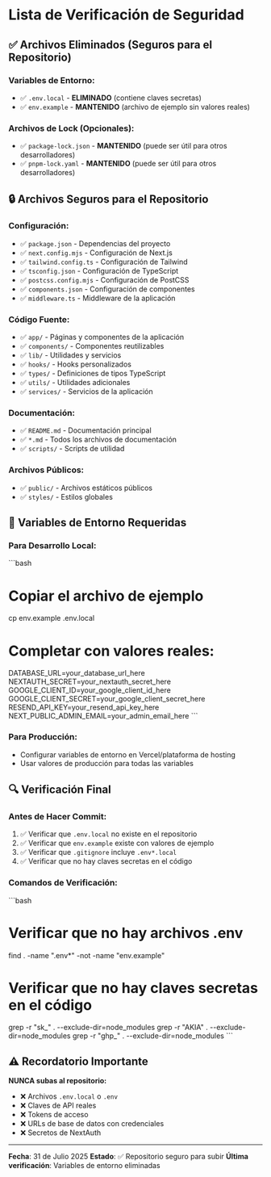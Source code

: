 # Lista de Verificación de Seguridad

## ✅ **Archivos Eliminados (Seguros para el Repositorio)**

### **Variables de Entorno:**
- ✅ `.env.local` - **ELIMINADO** (contiene claves secretas)
- ✅ `env.example` - **MANTENIDO** (archivo de ejemplo sin valores reales)

### **Archivos de Lock (Opcionales):**
- ✅ `package-lock.json` - **MANTENIDO** (puede ser útil para otros desarrolladores)
- ✅ `pnpm-lock.yaml` - **MANTENIDO** (puede ser útil para otros desarrolladores)

## 🔒 **Archivos Seguros para el Repositorio**

### **Configuración:**
- ✅ `package.json` - Dependencias del proyecto
- ✅ `next.config.mjs` - Configuración de Next.js
- ✅ `tailwind.config.ts` - Configuración de Tailwind
- ✅ `tsconfig.json` - Configuración de TypeScript
- ✅ `postcss.config.mjs` - Configuración de PostCSS
- ✅ `components.json` - Configuración de componentes
- ✅ `middleware.ts` - Middleware de la aplicación

### **Código Fuente:**
- ✅ `app/` - Páginas y componentes de la aplicación
- ✅ `components/` - Componentes reutilizables
- ✅ `lib/` - Utilidades y servicios
- ✅ `hooks/` - Hooks personalizados
- ✅ `types/` - Definiciones de tipos TypeScript
- ✅ `utils/` - Utilidades adicionales
- ✅ `services/` - Servicios de la aplicación

### **Documentación:**
- ✅ `README.md` - Documentación principal
- ✅ `*.md` - Todos los archivos de documentación
- ✅ `scripts/` - Scripts de utilidad

### **Archivos Públicos:**
- ✅ `public/` - Archivos estáticos públicos
- ✅ `styles/` - Estilos globales

## 🚨 **Variables de Entorno Requeridas**

### **Para Desarrollo Local:**
\`\`\`bash
# Copiar el archivo de ejemplo
cp env.example .env.local

# Completar con valores reales:
DATABASE_URL=your_database_url_here
NEXTAUTH_SECRET=your_nextauth_secret_here
GOOGLE_CLIENT_ID=your_google_client_id_here
GOOGLE_CLIENT_SECRET=your_google_client_secret_here
RESEND_API_KEY=your_resend_api_key_here
NEXT_PUBLIC_ADMIN_EMAIL=your_admin_email_here
\`\`\`

### **Para Producción:**
- Configurar variables de entorno en Vercel/plataforma de hosting
- Usar valores de producción para todas las variables

## 🔍 **Verificación Final**

### **Antes de Hacer Commit:**
1. ✅ Verificar que `.env.local` no existe en el repositorio
2. ✅ Verificar que `env.example` existe con valores de ejemplo
3. ✅ Verificar que `.gitignore` incluye `.env*.local`
4. ✅ Verificar que no hay claves secretas en el código

### **Comandos de Verificación:**
\`\`\`bash
# Verificar que no hay archivos .env
find . -name ".env*" -not -name "env.example"

# Verificar que no hay claves secretas en el código
grep -r "sk_" . --exclude-dir=node_modules
grep -r "AKIA" . --exclude-dir=node_modules
grep -r "ghp_" . --exclude-dir=node_modules
\`\`\`

## ⚠️ **Recordatorio Importante**

**NUNCA subas al repositorio:**
- ❌ Archivos `.env.local` o `.env`
- ❌ Claves de API reales
- ❌ Tokens de acceso
- ❌ URLs de base de datos con credenciales
- ❌ Secretos de NextAuth

---

**Fecha**: 31 de Julio 2025
**Estado**: ✅ Repositorio seguro para subir
**Última verificación**: Variables de entorno eliminadas

